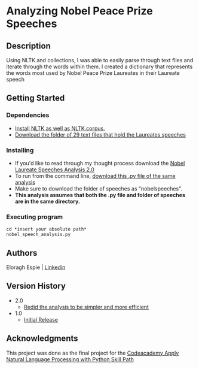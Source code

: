 # Analyzing Nobel Peace Prize Speeches

## Description

Using NLTK and collections, I was able to easily parse through text files and iterate through the words within them. I created a dictionary that represents the
words most used by Nobel Peace Prize Laureates in their Laureate speech

## Getting Started

### Dependencies

* [Install NLTK as well as NLTK.corpus.](https://www.nltk.org/install.html)
* [Download the folder of 29 text files that hold the Laureates speeches](https://github.com/eloragh/nobel_speeches_freq_analysis-1/tree/main/nobelspeeches)

### Installing

* If you'd like to read through my thought process download the [Nobel Laureate Speeches Analysis 2.0](https://github.com/eloragh/nobel_speeches_freq_analysis-1/blob/main/ns_speech_analysis_redo.ipynb)
* To run from the command line, [download this .py file of the same analysis](https://github.com/eloragh/nobel_speeches_freq_analysis-1/blob/main/nobel_speech_analysis.py)
* Make sure to download the folder of speeches as "nobelspeeches". 
* **This analysis assumes that both the .py file and folder of speeches are in the same directory.**

### Executing program

```
cd *insert your absolute path*
nobel_speech_analysis.py
```

## Authors

Eloragh Espie |
[Linkedin](https://www.linkedin.com/in/eloraghespie/)

## Version History

* 2.0
    * [Redid the analysis to be simpler and more efficient](https://github.com/eloragh/nobel_speeches_freq_analysis-1/blob/main/ns_speech_analysis_redo.ipynb)
* 1.0
    * [Initial Release](https://github.com/eloragh/nobel_speeches_freq_analysis-1/blob/main/nobel_peace_speech_analysis.py)

## Acknowledgments

This project was done as the final project for the [Codeacademy Apply Natural Language Processing with Python Skill Path](https://www.codecademy.com/learn/paths/natural-language-processing)
